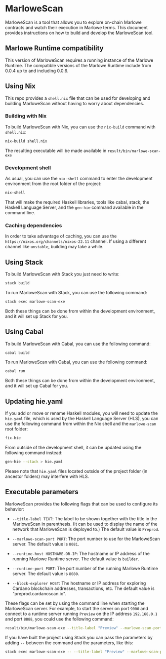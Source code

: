 # MarloweScan

MarloweScan is a tool that allows you to explore on-chain Marlowe contracts and watch their execution in Marlowe terms. This document provides instructions on how to build and develop the MarloweScan tool.

## Marlowe Runtime compatibility

This version of MarloweScan requires a running instance of the Marlowe Runtime. The compatible versions of the Marlowe Runtime include from 0.0.4 up to and including 0.0.6.

## Using Nix

This repo provides a `shell.nix` file that can be used for developing and building MarloweScan without having to worry about dependencies.

### Building with Nix

To build MarloweScan with Nix, you can use the `nix-build` command with `shell.nix`:

```bash
nix-build shell.nix
```

The resulting executable will be made available in `result/bin/marlowe-scan-exe`

### Development shell

As usual, you can use the `nix-shell` command to enter the development environment from the root folder of the project:

```bash
nix-shell
```

That will make the required Haskell libraries, tools like cabal, stack, the Haskell Language Server, and the `gen-hie` command available in the command line.

### Caching dependencies

In order to take advantage of caching, you can use the `https://nixos.org/channels/nixos-22.11` channel. If using a different channel like `unstable`, building may take a while.

## Using Stack

To build MarloweScan with Stack you just need to write:

```bash
stack build
```

To run MarloweScan with Stack, you can use the following command:

```bash
stack exec marlowe-scan-exe
```

Both these things can be done from within the development environment, and it will set up Stack for you.

## Using Cabal

To build MarloweScan with Cabal, you can use the following command:

```bash
cabal build
```

To run MarloweScan with Cabal, you can use the following command:

```bash
cabal run
```

Both these things can be done from within the development environment, and it will set up Cabal for you.

## Updating hie.yaml

If you add or move or rename Haskell modules, you will need to update the `hie.yaml` file, which is used by the Haskell Language Server (HLS), you can use the following command from within the Nix shell and the `marlowe-scan` root folder:

```bash
fix-hie
```

From outside of the development shell, it can be updated using the following command instead:

```bash
gen-hie --stack > hie.yaml
```

Please note that `hie.yaml` files located outside of the project folder (in ancestor folders) may interfere with HLS.

## Executable parameters

MarloweScan provides the following flags that can be used to configure its behavior:

- `--title-label TEXT`: The label to be shown together with the title in the MarloweScan in parenthesis. (It can be used to display the name of the network that MarloweScan is deployed to.) The default value is `Preprod`.

- `--marlowe-scan-port PORT`: The port number to use for the MarloweScan server. The default value is `8081`.
    
- `--runtime-host HOSTNAME-OR-IP`: The hostname or IP address of the running Marlowe Runtime server. The default value is `builder`.
    
- `--runtime-port PORT`: The port number of the running Marlowe Runtime server. The default value is `8080`.
    
- `--block-explorer HOST`: The hostname or IP address for exploring Cardano blockchain addresses, transactions, etc. The default value is "preprod.cardanoscan.io".

These flags can be set by using the command line when starting the MarloweScan server. For example, to start the server on port `9000` and connect to a runtime server running `Preview` on the IP address `192.168.0.1` and port `8888`, you could use the following command:

```bash
result/bin/marlowe-scan-exe --title-label "Preview" --marlowe-scan-port 9000 --runtime-host 192.168.0.1 --runtime-port 8888 --block-explorer "preview.cardanoscan.io"
```

If you have built the project using Stack you can pass the parameters by adding `--` between the command and the parameters, like this:

```bash
stack exec marlowe-scan-exe -- --title-label "Preview" --marlowe-scan-port 9000 --runtime-host 192.168.0.1 --runtime-port 8888 --block-explorer "preview.cardanoscan.io"
```

